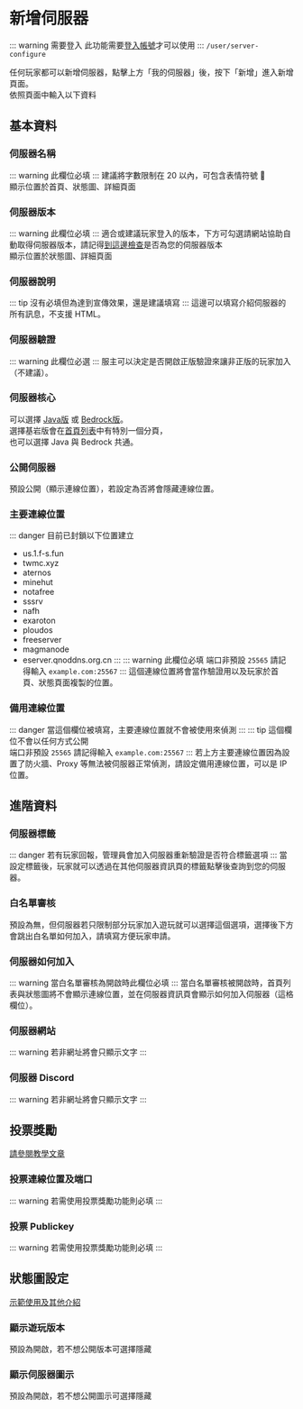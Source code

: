 # 新增伺服器
::: warning 需要登入
此功能需要[登入帳號](https://www.mc-list.xyz/user)才可以使用
:::
`/user/server-configure`

任何玩家都可以新增伺服器，點擊上方「我的伺服器」後，按下「新增」進入新增頁面。  
依照頁面中輸入以下資料

## 基本資料

### 伺服器名稱
::: warning 此欄位必填
:::
建議將字數限制在 20 以內，可包含表情符號 :tada:  
顯示位置於首頁、狀態圖、詳細頁面

### 伺服器版本
::: warning 此欄位必填
:::
適合或建議玩家登入的版本，下方可勾選請網站協助自動取得伺服器版本，請記得[到這邊檢查](https://www.mc-list.xyz/status-test/)是否為您的伺服器版本  
顯示位置於狀態圖、詳細頁面

### 伺服器說明
::: tip 沒有必填但為達到宣傳效果，還是建議填寫
:::
這邊可以填寫介紹伺服器的所有訊息，不支援 HTML。

### 伺服器驗證
::: warning 此欄位必選
:::
服主可以決定是否開啟正版驗證來讓非正版的玩家加入（不建議）。

### 伺服器核心
可以選擇 [Java版](https://minecraft.fandom.com/zh/wiki/Java%E7%89%88) 或 [Bedrock版](https://minecraft.fandom.com/zh/wiki/%E5%9F%BA%E5%B2%A9%E7%89%88)。  
選擇基岩版會在[首頁列表](../player/#列表選項)中有特別一個分頁，  
也可以選擇 Java 與 Bedrock 共通。

### 公開伺服器
預設公開（顯示連線位置），若設定為否將會隱藏連線位置。

### 主要連線位置
::: danger 目前已封鎖以下位置建立
- us.1.f-s.fun
- twmc.xyz
- aternos
- minehut
- notafree
- sssrv
- nafh
- exaroton
- ploudos
- freeserver
- magmanode
- eserver.qnoddns.org.cn
:::
::: warning 此欄位必填
端口非預設 `25565` 請記得輸入 `example.com:25567`
:::
這個連線位置將會當作驗證用以及玩家於首頁、狀態頁面複製的位置。

### 備用連線位置
::: danger 當這個欄位被填寫，主要連線位置就不會被使用來偵測
:::
::: tip
這個欄位不會以任何方式公開  
端口非預設 `25565` 請記得輸入 `example.com:25567`
:::
若上方主要連線位置因為設置了防火牆、Proxy 等無法被伺服器正常偵測，請設定備用連線位置，可以是 IP 位置。

## 進階資料

### 伺服器標籤
::: danger
若有玩家回報，管理員會加入伺服器重新驗證是否符合標籤選項
:::
當設定標籤後，玩家就可以透過在其他伺服器資訊頁的標籤點擊後查詢到您的伺服器。  

### 白名單審核
預設為無，但伺服器若只限制部分玩家加入遊玩就可以選擇這個選項，選擇後下方會跳出白名單如何加入，請填寫方便玩家申請。

### 伺服器如何加入
::: warning
當白名單審核為開啟時此欄位必填
:::
當白名單審核被開啟時，首頁列表與狀態圖將不會顯示連線位置，並在伺服器資訊頁會顯示如何加入伺服器（這格欄位）。

### 伺服器網站
::: warning 若非網址將會只顯示文字
:::

### 伺服器 Discord
::: warning 若非網址將會只顯示文字
:::

## 投票獎勵

[請參閱教學文章](https://haer0248.me/475/)

### 投票連線位置及端口
::: warning 若需使用投票獎勵功能則必填
:::

### 投票 Publickey
::: warning 若需使用投票獎勵功能則必填
:::

## 狀態圖設定

[示範使用及其他介紹](/other/banner.md)
### 顯示遊玩版本
預設為開啟，若不想公開版本可選擇隱藏

### 顯示伺服器圖示
預設為開啟，若不想公開圖示可選擇隱藏
